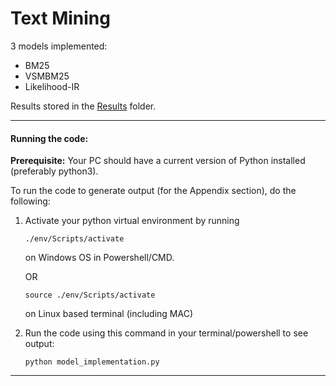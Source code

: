 Text Mining 
======

3 models implemented:

* BM25
* VSMBM25
* Likelihood-IR

Results stored in the [Results](Result) folder.

---

#### Running the code:

**Prerequisite:** Your PC should have a current version of Python installed (preferably python3).

To run the code to generate output (for the Appendix section), do the following:

1. Activate your python virtual environment by running
    ```shell
    ./env/Scripts/activate
    ```
    on Windows OS in Powershell/CMD.
    
    OR
    ```shell
    source ./env/Scripts/activate
    ```
    on Linux based terminal (including MAC)

2. Run the code using this command in your terminal/powershell to see output:

    ```shell
    python model_implementation.py
    ```
---
